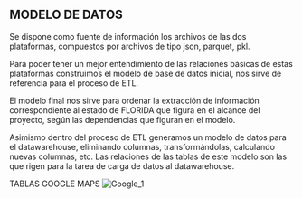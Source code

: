 ## MODELO DE DATOS
Se dispone como fuente de información los archivos de las dos plataformas, compuestos por archivos de tipo json, parquet, pkl.

Para poder tener un mejor entendimiento de las relaciones básicas de estas plataformas construimos el modelo de base de datos inicial, nos sirve de referencia para el proceso de ETL.

El modelo final nos sirve para ordenar la extracción de información correspondiente al estado de FLORIDA que figura en el alcance del proyecto, según las dependencias que figuran en el modelo. 

Asimismo dentro del proceso de ETL generamos un modelo de datos para el datawarehouse, eliminando columnas, transformándolas, calculando nuevas columnas, etc. Las relaciones de las tablas de este modelo son las que rigen para la tarea de carga de datos al datawarehouse.

TABLAS GOOGLE MAPS
![Google_1]("8_Imagenes/google_1.png)

